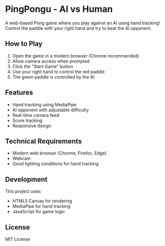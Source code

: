 # PingPongu - AI vs Human

A web-based Pong game where you play against an AI using hand tracking! Control the paddle with your right hand and try to beat the AI opponent.

## How to Play

1. Open the game in a modern browser (Chrome recommended)
2. Allow camera access when prompted
3. Click the "Start Game" button
4. Use your right hand to control the red paddle
5. The green paddle is controlled by the AI

## Features

- Hand tracking using MediaPipe
- AI opponent with adjustable difficulty
- Real-time camera feed
- Score tracking
- Responsive design

## Technical Requirements

- Modern web browser (Chrome, Firefox, Edge)
- Webcam
- Good lighting conditions for hand tracking

## Development

This project uses:
- HTML5 Canvas for rendering
- MediaPipe for hand tracking
- JavaScript for game logic

## License

MIT License 